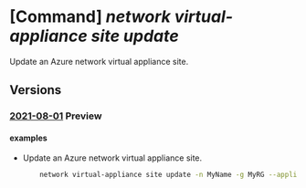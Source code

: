 # [Command] _network virtual-appliance site update_

Update an Azure network virtual appliance site.

## Versions

### [2021-08-01](/Resources/mgmt-plane/L3N1YnNjcmlwdGlvbnMve30vcmVzb3VyY2Vncm91cHMve30vcHJvdmlkZXJzL21pY3Jvc29mdC5uZXR3b3JrL25ldHdvcmt2aXJ0dWFsYXBwbGlhbmNlcy97fS92aXJ0dWFsYXBwbGlhbmNlc2l0ZXMve30=/2021-08-01.xml) **Preview**

<!-- mgmt-plane /subscriptions/{}/resourcegroups/{}/providers/microsoft.network/networkvirtualappliances/{}/virtualappliancesites/{} 2021-08-01 -->

#### examples

- Update an Azure network virtual appliance site.
    ```bash
        network virtual-appliance site update -n MyName -g MyRG --appliance-name MyAppliance --address-prefix 10.0.0.0/24 --allow false --default false --optimize false
    ```
